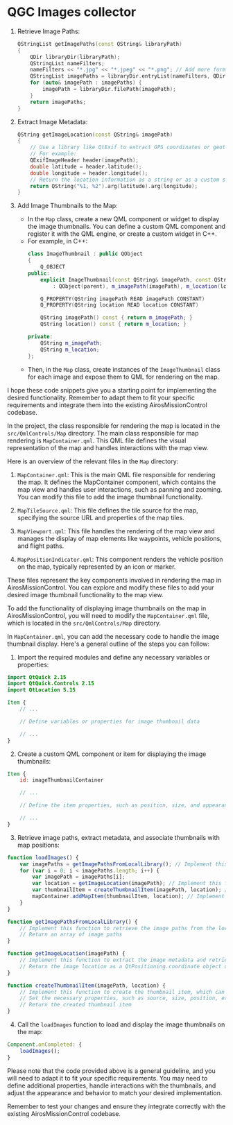 # QGC Images collector

1. Retrieve Image Paths:
   ```cpp
   QStringList getImagePaths(const QString& libraryPath)
   {
       QDir libraryDir(libraryPath);
       QStringList nameFilters;
       nameFilters << "*.jpg" << "*.jpeg" << "*.png"; // Add more formats if needed
       QStringList imagePaths = libraryDir.entryList(nameFilters, QDir::Files);
       for (auto& imagePath : imagePaths) {
           imagePath = libraryDir.filePath(imagePath);
       }
       return imagePaths;
   }
   ```

2. Extract Image Metadata:
   ```cpp
   QString getImageLocation(const QString& imagePath)
   {
       // Use a library like QtExif to extract GPS coordinates or geotags from the image metadata
       // For example:
       QExifImageHeader header(imagePath);
       double latitude = header.latitude();
       double longitude = header.longitude();
       // Return the location information as a string or as a custom struct
       return QString("%1, %2").arg(latitude).arg(longitude);
   }
   ```

3. Add Image Thumbnails to the Map:
   - In the `Map` class, create a new QML component or widget to display the image thumbnails. You can define a custom QML component and register it with the QML engine, or create a custom widget in C++.
   - For example, in C++:
     ```cpp
     class ImageThumbnail : public QObject
     {
         Q_OBJECT
     public:
         explicit ImageThumbnail(const QString& imagePath, const QString& location, QObject* parent = nullptr)
             : QObject(parent), m_imagePath(imagePath), m_location(location) {}

         Q_PROPERTY(QString imagePath READ imagePath CONSTANT)
         Q_PROPERTY(QString location READ location CONSTANT)

         QString imagePath() const { return m_imagePath; }
         QString location() const { return m_location; }

     private:
         QString m_imagePath;
         QString m_location;
     };
     ```
   - Then, in the `Map` class, create instances of the `ImageThumbnail` class for each image and expose them to QML for rendering on the map.

I hope these code snippets give you a starting point for implementing the desired functionality. Remember to adapt them to fit your specific requirements and integrate them into the existing AirosMissionControl codebase.

In the project, the class responsible for rendering the map is located in the `src/QmlControls/Map` directory. The main class responsible for map rendering is `MapContainer.qml`. This QML file defines the visual representation of the map and handles interactions with the map view.

Here is an overview of the relevant files in the `Map` directory:

1. `MapContainer.qml`: This is the main QML file responsible for rendering the map. It defines the MapContainer component, which contains the map view and handles user interactions, such as panning and zooming. You can modify this file to add the image thumbnail functionality.

2. `MapTileSource.qml`: This file defines the tile source for the map, specifying the source URL and properties of the map tiles.

3. `MapViewport.qml`: This file handles the rendering of the map view and manages the display of map elements like waypoints, vehicle positions, and flight paths.

4. `MapPositionIndicator.qml`: This component renders the vehicle position on the map, typically represented by an icon or marker.

These files represent the key components involved in rendering the map in AirosMissionControl. You can explore and modify these files to add your desired image thumbnail functionality to the map view.


To add the functionality of displaying image thumbnails on the map in AirosMissionControl, you will need to modify the `MapContainer.qml` file, which is located in the `src/QmlControls/Map` directory.

In `MapContainer.qml`, you can add the necessary code to handle the image thumbnail display. Here's a general outline of the steps you can follow:

1. Import the required modules and define any necessary variables or properties:
```qml
import QtQuick 2.15
import QtQuick.Controls 2.15
import QtLocation 5.15

Item {
    // ...

    // Define variables or properties for image thumbnail data

    // ...
}
```

2. Create a custom QML component or item for displaying the image thumbnails:
```qml
Item {
    id: imageThumbnailContainer

    // ...

    // Define the item properties, such as position, size, and appearance

    // ...
}
```

3. Retrieve image paths, extract metadata, and associate thumbnails with map positions:
```qml
function loadImages() {
    var imagePaths = getImagePathsFromLocalLibrary(); // Implement this function to retrieve the image paths
    for (var i = 0; i < imagePaths.length; i++) {
        var imagePath = imagePaths[i];
        var location = getImageLocation(imagePath); // Implement this function to extract the image metadata
        var thumbnailItem = createThumbnailItem(imagePath, location); // Implement this function to create the thumbnail item
        mapContainer.addMapItem(thumbnailItem, location); // Implement this function to add the thumbnail item to the map at the specific location
    }
}

function getImagePathsFromLocalLibrary() {
    // Implement this function to retrieve the image paths from the local library
    // Return an array of image paths
}

function getImageLocation(imagePath) {
    // Implement this function to extract the image metadata and retrieve the image location
    // Return the image location as a QtPositioning.coordinate object or a custom structure
}

function createThumbnailItem(imagePath, location) {
    // Implement this function to create the thumbnail item, which can be an Image or custom item
    // Set the necessary properties, such as source, size, position, etc.
    // Return the created thumbnail item
}
```

4. Call the `loadImages` function to load and display the image thumbnails on the map:
```qml
Component.onCompleted: {
    loadImages();
}
```

Please note that the code provided above is a general guideline, and you will need to adapt it to fit your specific requirements. You may need to define additional properties, handle interactions with the thumbnails, and adjust the appearance and behavior to match your desired implementation.

Remember to test your changes and ensure they integrate correctly with the existing AirosMissionControl codebase.
